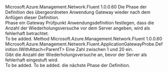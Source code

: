 <Type Name="IWithRetries&lt;ParentT&gt;" FullName="Microsoft.Azure.Management.Network.Fluent.ApplicationGatewayProbe.Definition.IWithRetries&lt;ParentT&gt;">
  <TypeSignature Language="C#" Value="public interface IWithRetries&lt;ParentT&gt;" />
  <TypeSignature Language="ILAsm" Value=".class public interface auto ansi abstract IWithRetries`1&lt;ParentT&gt;" />
  <TypeSignature Language="DocId" Value="T:Microsoft.Azure.Management.Network.Fluent.ApplicationGatewayProbe.Definition.IWithRetries`1" />
  <TypeSignature Language="VB.NET" Value="Public Interface IWithRetries(Of ParentT)" />
  <TypeSignature Language="F#" Value="type IWithRetries&lt;'ParentT&gt; = interface" />
  <AssemblyInfo>
    <AssemblyName>Microsoft.Azure.Management.Network.Fluent</AssemblyName>
    <AssemblyVersion>1.0.0.60</AssemblyVersion>
  </AssemblyInfo>
  <TypeParameters>
    <TypeParameter Name="ParentT" />
  </TypeParameters>
  <Interfaces />
  <Docs>
    <typeparam name="ParentT">Die Phase der Definition des übergeordneten Anwendung Gateway wieder nach dem Anfügen dieser Definition.</typeparam>
    <summary>
            Phase ein Gateway Prüfpunkt Anwendungsdefinition festlegen, dass die Anzahl der Wiederholungsversuche vor dem Server angeben, wird als fehlerhaft betrachtet.
            </summary>
    <remarks>To be added.</remarks>
  </Docs>
  <Members>
    <Member MemberName="WithRetriesBeforeUnhealthy">
      <MemberSignature Language="C#" Value="public Microsoft.Azure.Management.Network.Fluent.ApplicationGatewayProbe.Definition.IWithAttach&lt;ParentT&gt; WithRetriesBeforeUnhealthy (int retryCount);" />
      <MemberSignature Language="ILAsm" Value=".method public hidebysig newslot virtual instance class Microsoft.Azure.Management.Network.Fluent.ApplicationGatewayProbe.Definition.IWithAttach`1&lt;!ParentT&gt; WithRetriesBeforeUnhealthy(int32 retryCount) cil managed" />
      <MemberSignature Language="DocId" Value="M:Microsoft.Azure.Management.Network.Fluent.ApplicationGatewayProbe.Definition.IWithRetries`1.WithRetriesBeforeUnhealthy(System.Int32)" />
      <MemberSignature Language="VB.NET" Value="Public Function WithRetriesBeforeUnhealthy (retryCount As Integer) As IWithAttach(Of ParentT)" />
      <MemberSignature Language="F#" Value="abstract member WithRetriesBeforeUnhealthy : int -&gt; Microsoft.Azure.Management.Network.Fluent.ApplicationGatewayProbe.Definition.IWithAttach&lt;'ParentT&gt;" Usage="iWithRetries.WithRetriesBeforeUnhealthy retryCount" />
      <MemberType>Method</MemberType>
      <AssemblyInfo>
        <AssemblyName>Microsoft.Azure.Management.Network.Fluent</AssemblyName>
        <AssemblyVersion>1.0.0.60</AssemblyVersion>
      </AssemblyInfo>
      <ReturnValue>
        <ReturnType>Microsoft.Azure.Management.Network.Fluent.ApplicationGatewayProbe.Definition.IWithAttach&lt;ParentT&gt;</ReturnType>
      </ReturnValue>
      <Parameters>
        <Parameter Name="retryCount" Type="System.Int32" />
      </Parameters>
      <Docs>
        <param name="retryCount">Eine Zahl zwischen 1 und 20 ein.</param>
        <summary>
            Gibt die Anzahl der Wiederholungsversuche an, bevor der Server als fehlerhaft eingestuft wird.
            </summary>
        <returns>To be added.</returns>
        <remarks>To be added.</remarks>
        <return>die nächste Phase der Definition.</return>
      </Docs>
    </Member>
  </Members>
</Type>